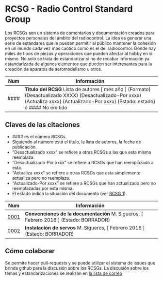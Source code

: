 # RCSG - Radio Control Standard Group

Los RCSGs son un sistema de comentarios y documentación creados para proyectos personales del ámbito del radiocontrol. La idea es generar una serie de estándares que le puedan permitir al público mantener la cohexión en un mundo cada vez mas caótico como es el del radiocontrol. Donde hay miles de tipos de piezas y operaciones que pueden afectar al hobby en si mismo. No solo se trata de estandarizar si no de recabar información ya estandarizada de algunos elementos que pueden ser interesantes para la creación de aparatos de aeromodelismo u otros.

| Num | Información |
| --- |-----------|
| #### | **Titulo del RCSG** Lista de autores \[ mes año ] (Formato) (Desactualizado XXXX) (Desactualizado-Por xxxx) (Actualiza xxxx) (Actualizado-Por xxxx) (Estado: estado)<br/>ó #### No emitido |

## Claves de las citaciones
* \#\#\#\# es el número RCSGs.
* Siguiendo al número está el titulo, la lista de autores, la fecha de publicación.
* "Desactualizado xxxx" se refiere a otras RCSGs a las que esta misma reemplaza.
* "Desactualizado-Por xxxx" se refiere a RCSGs que han reemplazado a esta.
* "Actualiza xxxx" se refiere a otras RCSGs que esta simplemente actualiza pero no reemplaza.
* "Actualizado-Por xxxx" se refiere a RCSGs que han actualizado pero no reemplazadas por esta misma.
* El estado indica la situación del documento (ver [RCSG 1](draft/RCSG-1.md)).

| Num | Información |
| --- |-----------|
| [0001](draft/RCSG-1.md) | **Convenciones de la documentación** M. Sigueros, \[ Febrero 2016 ] (Estado: BORRADOR) |
| [0002](draft/RCSG-2.md) | **Instalación de servos** M. Sigueros, \[ Febrero 2016 ] (Estado: BORRADOR) |

## Cómo colaborar
Se permite hacer pull-requests y se puede utilizar el sistema de issues que brinda github para la discusión sobre los RCSGs.
La discusión sobre los temas y estandarizaciones se realizan en [la lista de correo](https://groups.google.com/forum/#!forum/rcsg)